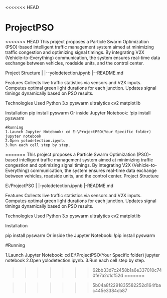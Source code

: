 <<<<<<< HEAD
# ProjectPSO
<<<<<<< HEAD
This project proposes a Particle Swarm Optimization (PSO)-based intelligent traffic management system aimed at minimizing traffic congestion and optimizing signal timings. By integrating V2X (Vehicle-to-Everything) communication, the system ensures real-time data exchange between vehicles, roadside units, and the control center.

Project Structure
    |
    |--yolodetection.ipynb
    |--README.md

Features
    Collects live traffic statistics via sensors and V2X inputs. 
    Computes optimal green light durations for each junction.
    Updates signal timings dynamically based on PSO results.

Technologies Used
    Python 3.x
    pyswarm
    ultralytics
    cv2
    matplotlib

Installation
    pip install pyswarm
    Or inside Jupyter Notebook:
    !pip install pyswarm

    #Running
    1.Launch Jupyter Notebook: cd E:\ProjectPSO(Your Specific folder) jupyter notebook 
    2.Open yolodetection.ipynb. 
    3.Run each cell step by step.
=======
This project proposes a Particle Swarm Optimization (PSO)-based intelligent traffic management system aimed at minimizing traffic congestion and optimizing signal timings.
By integrating V2X (Vehicle-to-Everything) communication, the system ensures real-time data exchange between vehicles, roadside units, and the control center.
Project Structure

E:/ProjectPSO
  |
  |-yolodetection.ipynb
  |-README.md

Features
  Collects live traffic statistics via sensors and V2X inputs.
  Computes optimal green light durations for each junction.
  Updates signal timings dynamically based on PSO results.

Technologies Used
  Python 3.x
  pyswarm
  ultralytics
  cv2
  matplotlib

Installation

pip install pyswarm
Or inside the Jupyter Notebook:
!pip install pyswarm

#Running

1.Launch Jupyter Notebook:
  cd E:\ProjectPSO(Your Specific folder)
  jupyter notebook
2.Open yolodetection.ipynb.
3.Run each cell step by step.
>>>>>>> 62bb33d7c2458b1a6e337010c740fe7a2c1cf52d
=======

>>>>>>> 5b04a8f2291835582252d164fbac445e3384cb87

